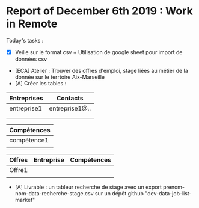 # Report of December 6th 2019 : Work in Remote

Today's tasks :

- [x] Veille sur le format csv + Utilisation de google sheet pour import de données csv
- [ECA] Atelier : Trouver des offres d'emploi, stage liées au métier de la donnée sur le terrtoire Aix-Marseille
- [A] Créer les tables :

| Entreprises   | Contacts      |
| ------------- |:-------------:|
|  entreprise1  | entreprise1@..|
|               |               |
|               |               |


| Compétences   |
| ------------- |
|  compétence1  |
|               |


| Offres        | Entreprise    | Compétences  |
| ------------- |:-------------:| :-----------:|
|  Offre1       |               |              |
|               |               |              | 

- [A] Livrable :  un tableur recherche de stage avec un export prenom-nom-data-recherche-stage.csv sur un dépôt github "dev-data-job-list-market"